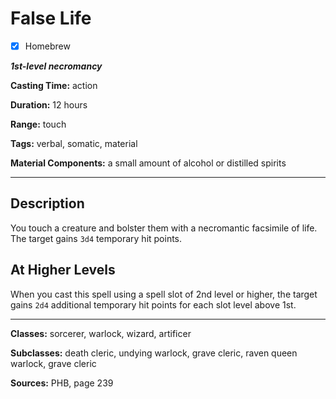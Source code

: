 # False Life

- [x] Homebrew

***1st-level necromancy***

**Casting Time:** action

**Duration:** 12 hours

**Range:** touch

**Tags:** verbal, somatic, material

**Material Components:** a small amount of alcohol or distilled spirits

---

## Description
You touch a creature and bolster them with a necromantic facsimile of life. The target gains `3d4` temporary hit points.

## At Higher Levels
When you cast this spell using a spell slot of 2nd level or higher, the target gains `2d4` additional temporary hit points for each slot level above 1st.

---

**Classes:** sorcerer, warlock, wizard, artificer

**Subclasses:** death cleric, undying warlock, grave cleric, raven queen warlock, grave cleric

**Sources:** PHB, page 239
